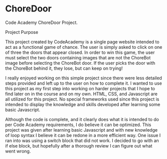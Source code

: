 # ChoreDoor
Code Academy ChoreDoor Project. 


Project Purpose

This project created by CodeAcademy is a single page website intended to act as a functional game of chance. The user is simply asked to click on one of three the doors that appear closed. In order to win this game, the user must select the two doors containing images that are not the ChoreBot image before selecting the ChoreBot door. If the user picks the door with the ChoreBot behind it, they lose, but can keep on trying!
   
I really enjoyed working on this simple project since there were less detailed steps provided and left up to the user on how to complete it. I wanted to use this project as my first step into working on harder projects that I hope to find later on in the course and on my own. HTML, CSS, and Javascript are all utilized for this project. No special frameworks used since this project is intended to display the knowledge and skills developed after learning some basic Javascript. 

Although the code is complete, and it clearly does what it is intended to do per Code Academy requirements, I do believe it can be optimized. This project was given after learning basic Javascript and with new knowledge of loop syntax I believe it can be redone in a more efficient way. One issue I ran into was using a switch block that did not work. I decided to go with an if else block, but hopefully after a thorough review I can figure out what went wrong.  

